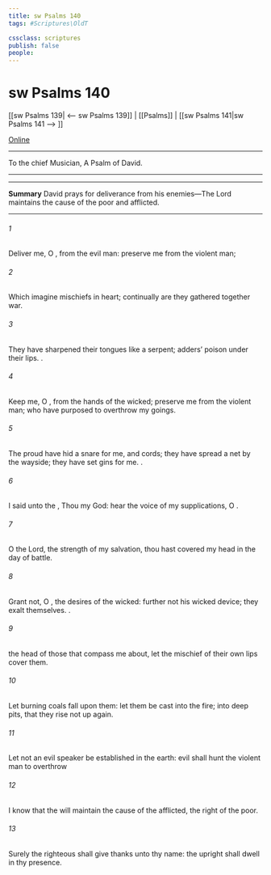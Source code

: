 ```yaml
---
title: sw Psalms 140
tags: #Scriptures\OldT

cssclass: scriptures
publish: false
people:
---
```


# sw Psalms 140
[[sw Psalms 139| <-- sw Psalms 139]] | [[Psalms]] | [[sw Psalms 141|sw Psalms 141 --> ]]

[Online](https://churchofjesuschrist.org/study/scriptures/ot/ps/140?lang=eng)

---
To the chief Musician, A Psalm of David.

---

---
__Summary__
David prays for deliverance from his enemies—The Lord maintains the cause of the poor and afflicted.

---
###### 1 
Deliver me, O , from the evil man: preserve me from the violent man;

###### 2 
Which imagine mischiefs in  heart; continually are they gathered together  war.

###### 3 
They have sharpened their tongues like a serpent; adders’ poison  under their lips. .

###### 4 
Keep me, O , from the hands of the wicked; preserve me from the violent man; who have purposed to overthrow my goings.

###### 5 
The proud have hid a snare for me, and cords; they have spread a net by the wayside; they have set gins for me. .

###### 6 
I said unto the , Thou  my God: hear the voice of my supplications, O .

###### 7 
O  the Lord, the strength of my salvation, thou hast covered my head in the day of battle.

###### 8 
Grant not, O , the desires of the wicked: further not his wicked device;  they exalt themselves. .

###### 9 
 the head of those that compass me about, let the mischief of their own lips cover them.

###### 10 
Let burning coals fall upon them: let them be cast into the fire; into deep pits, that they rise not up again.

###### 11 
Let not an evil speaker be established in the earth: evil shall hunt the violent man to overthrow 

###### 12 
I know that the  will maintain the cause of the afflicted,  the right of the poor.

###### 13 
Surely the righteous shall give thanks unto thy name: the upright shall dwell in thy presence.

